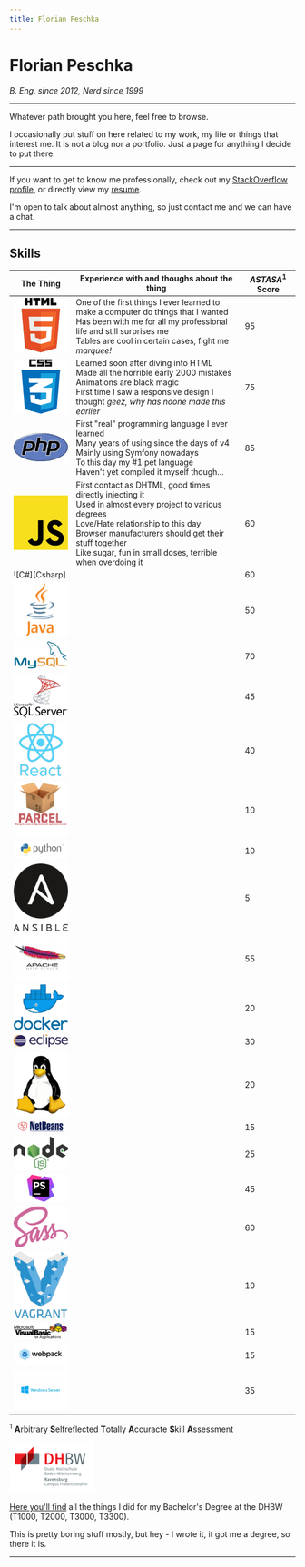 ```yaml
---
title: Florian Peschka
---
```


# Florian Peschka

*B. Eng. since 2012, Nerd since 1999*

---

Whatever path brought you here, feel free to browse.

I occasionally put stuff on here related to my work, my life or things that interest me.
It is not a blog nor a portfolio. Just a page for anything I decide to put there.

---

If you want to get to know me professionally, check out my
[StackOverflow profile](http://stackoverflow.com/users/204693/florian-peschka), or directly view my
[resume](http://stackoverflow.com/cv/florianpeschka).

I'm open to talk about almost anything, so just contact me and we can have a chat.

---

## Skills

| The Thing | Experience with and thoughs about the thing | *ASTASA*<sup>1</sup> Score |
|---|---|---|
| ![HTML][HTML] | One of the first things I ever learned to make a computer do things that I wanted<br/>Has been with me for all my professional life and still surprises me<br/>Tables are cool in certain cases, fight me<br/>*marquee!* | 95 |
| ![CSS][CSS] | Learned soon after diving into HTML<br/>Made all the horrible early 2000 mistakes<br/>Animations are black magic<br/>First time I saw a responsive design I thought *geez, why has noone made this earlier* | 75 |
| ![PHP][PHP] | First "real" programming language I ever learned<br/>Many years of using since the days of v4<br/>Mainly using Symfony nowadays<br/>To this day my #1 pet language<br/>Haven't yet compiled it myself though... | 85 |
| ![JavaScript][JavaScript] | First contact as DHTML, good times directly injecting it<br/>Used in almost every project to various degrees<br/>Love/Hate relationship to this day<br/>Browser manufacturers should get their stuff together<br/>Like sugar, fun in small doses, terrible when overdoing it | 60 |
| ![C#][Csharp] | | 60 |
| ![Java][Java] | | 50 |
| ![MySQL][MySQL] | | 70 |
| ![MSSQL][MSSQL] | | 45 |
| ![React][React] | | 40 |
| ![parcel][parcel] | | 10 |
| ![Python][Python] | | 10 |
| ![Ansible][Ansible] | | 5 |
| ![Apache][Apache] | | 55 |
| ![Docker][Docker] | | 20 |
| ![Eclipse][Eclipse] | | 30 |
| ![Linux][Linux] | | 20 |
| ![Netbeans][Netbeans] | | 15 |
| ![NodeJS][NodeJS] | | 25 |
| ![PHPStorm][PHPStorm] | | 45 |
| ![SASS][SASS] | | 60 |
| ![Vagrant][Vagrant] | | 10 |
| ![VBA][VBA] | | 15 |
| ![webpack][webpack] | | 15 |
| ![Windows Server][Windows Server] | | 35 |

<sup>1</sup> **A**rbitrary **S**elfreflected **T**otally **A**ccuracte **S**kill **A**ssessment

[![DHBW][DHBW]](./dhbw)

[Here you'll find](./dhbw) all the things I did for my Bachelor's Degree at the DHBW (T1000, T2000, T3000, T3300).

This is pretty boring stuff mostly, but hey - I wrote it, it got me a degree, so there it is. 

---

[DHBW]: ./img/dhbw-thumbnail.png
[PHP]: ./img/php.png
[HTML]: ./img/html5.png
[CSS]: ./img/css.png
[JavaScript]: ./img/javascript.png
[Java]: ./img/java.png
[MySQL]: ./img/mysql.png
[MSSQL]: ./img/mssql-server.png
[React]: ./img/react.png
[parcel]: ./img/parcel.png
[Python]: ./img/python.png
[Ansible]: ./img/ansible.png
[Apache]: ./img/apache.png
[Docker]: ./img/docker.png
[Eclipse]: ./img/eclipse.png
[Linux]: ./img/linux.png
[Netbeans]: ./img/netbeans.png
[NodeJS]: ./img/nodejs.png
[PHPStorm]: ./img/phpstorm.png
[SASS]: ./img/sass.png
[Vagrant]: ./img/vagrant.png
[VBA]: ./img/vba.png
[webpack]: ./img/webpack.png
[Windows Server]: ./img/windows-server.png
